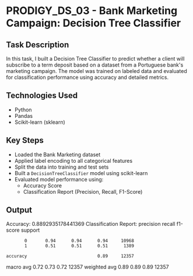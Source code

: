 # PRODIGY_DS_03 - Bank Marketing Campaign: Decision Tree Classifier

## Task Description
In this task, I built a Decision Tree Classifier to predict whether a client will subscribe to a term deposit based on a dataset from a Portuguese bank's marketing campaign. The model was trained on labeled data and evaluated for classification performance using accuracy and detailed metrics.

## Technologies Used
- Python
- Pandas
- Scikit-learn (sklearn)

## Key Steps
- Loaded the Bank Marketing dataset 
- Applied label encoding to all categorical features
- Split the data into training and test sets
- Built a `DecisionTreeClassifier` model using scikit-learn
- Evaluated model performance using:
  - Accuracy Score
  - Classification Report (Precision, Recall, F1-Score)

## Output
Accuracy: 0.8892935178441369
Classification Report:
               precision    recall  f1-score   support

           0       0.94      0.94      0.94     10968
           1       0.51      0.51      0.51      1389

    accuracy                           0.89     12357
   macro avg       0.72      0.73      0.72     12357
weighted avg       0.89      0.89      0.89     12357


